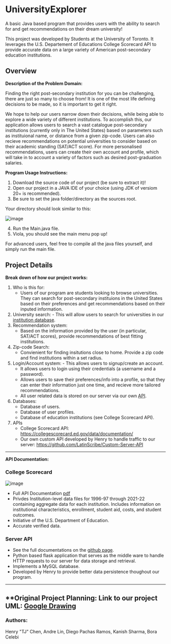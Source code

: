 # UniversityExplorer

A basic Java based program that provides users with the ability to search for and get recommendations on their dream university!

This project was developed by Students at the University of Toronto. It leverages the U.S. Departement of Educations College Scorecard API to provide accurate data on a large variety of American post-secondary education institutions.

## Overview

**Description of the Problem Domain:**

Finding the right post-secondary institution for you can be challenging, there are just so many to choose from! It is one of the most life defining decisions to be made, so it is important to get it right. 

We hope to help our users narrow down their decisions, while being able to explore a wide variety of different institutions. To accomplish this, our application allows users to search a vast catalogue post-secondary institutions (currently only in The United States) based on parameters such as instituional name, or distance from a given zip-code. Users can also recieve recommendations on potential universities to consider based on their academic standing (SAT/ACT score). For more personalised recommendations, users can create their own account and profile, which will take in to account a variety of factors such as desired post-graduation salaries. 

**Program Usage Instructions:**
1) Download the source code of our project (be sure to extract it)!
2) Open our project in a JAVA IDE of your choice (using JDK of versiom 20+ is recommended).
3) Be sure to set the java folder/directory as the sources root.

Your directory should look similar to this:

![image](https://github.com/LatinScribe/UniversityExplorer/assets/127168121/f490755b-c62b-4c1d-b721-5171ba078684)

4) Run the Main.java file.
5) Viola, you should see the main menu pop up!

For advanced users, feel free to compile all the java files yourself, and simply run the main file.

## Project Details

**Break down of how our project works:**

1. Who is this for:
	- Users of our program are students looking to browse universities. They can search for post-secondary instituions in the United States based on their preferences and get recommendations based on their inputed information.
2. University search:
        - This will allow users to search for universities in our [institution database](https://collegescorecard.ed.gov/data/documentation/).
4. Recommendation system:
  	 - Based on the information provided by the user (in particular, SAT/ACT scores), provide recommendations of best fitting institutions.
6. Zip-code Search:
	- Convienient for finding insitutions close to home. Provide a zip code and find institutions within a set radius.
7. Login/Account system:
        - This allows users to signup/create an account.
	- It allows users to login using their credentials (a username and a password).
	- Allows users to save their preferences/info into a profile, so that they can enter their information just one time, and recieve more tailored recommendations.
 	- All user related data is stored on our server via our own [API](https://github.com/LatinScribe/Custom-Server-API).
8. Databases:
	- Database of users.
 	- Database of user profiles.
  	- Database of education institutions (see College Scorecard API).
9. APIs
	- College Scorecard API: https://collegescorecard.ed.gov/data/documentation/
	- Our own custom API developed by Henry to handle traffic to our server: https://github.com/LatinScribe/Custom-Server-API

  ---

**API Documentation:**

### **College Scorecard**

![image](https://github.com/LatinScribe/UniversityExplorer/assets/127168121/c3fb3b32-52bd-40be-8e1f-8c78aed8b00b)


- Full API Documentation [pdf](https://collegescorecard.ed.gov/assets/InstitutionDataDocumentation.pdf)
- Privdes Institution-level data files for 1996-97 through 2021-22 containing aggregate data for each institution. Includes information on institutional characteristics, enrollment, student aid, costs, and student outcomes.
- Initiative of the U.S. Department of Education.
- Accurate verified data.

### **Server API**
- See the full documentations on the [github page](https://github.com/LatinScribe/Custom-Server-API).
- Python based flask application that serves as the middle ware to handle HTTP requests to our server for data storage and retrieval.
- Implements a MySQL database.
- Developed by Henry to provide better data persistence thoughout our program.
---

**Original Project Planning:
Link to our project UML: [Google Drawing](https://docs.google.com/drawings/d/11WJCj5-iBdr0djCl40v0F3NTEFxRZQwrKyZO_EVWw8s/edit?usp=sharing)
---
### Authors:
Henry "TJ" Chen, Andre Lin, Diego Pachas Ramos, Kanish Sharma, Bora Celebi
